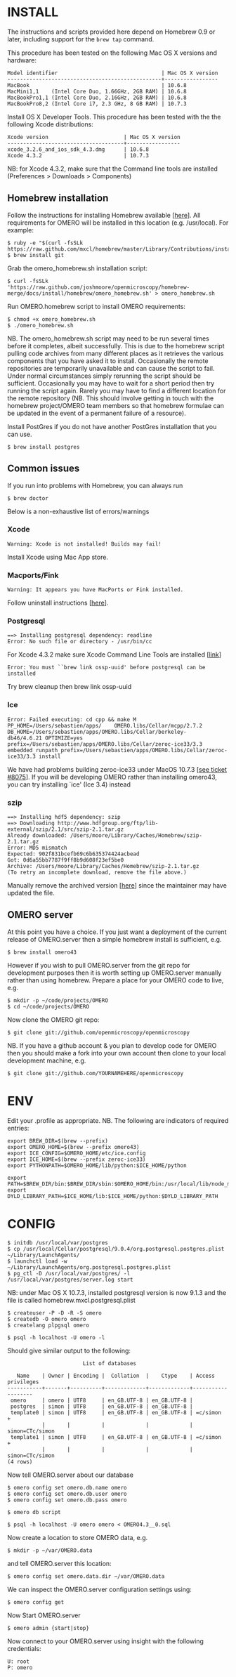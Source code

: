 INSTALL
=======

The instructions and scripts provided here depend on Homebrew 0.9
or later, including support for the `brew tap` command.

This procedure has been tested on the following Mac OS X versions and hardware:


	Model identifier                                 | Mac OS X version
	-------------------------------------------------+-----------------
	MacBook                                          | 10.6.8
	MacMini1,1    (Intel Core Duo, 1.66GHz, 2GB RAM) | 10.6.8
	MacBookPro1,1 (Intel Core Duo, 2.16GHz, 2GB RAM) | 10.6.8
	MacBookPro8,2 (Intel Core i7, 2.3 GHz, 8 GB RAM) | 10.7.3

Install OS X Developer Tools. This procedure has been tested with the the following Xcode distributions:

	Xcode version                        | Mac OS X version
	-------------------------------------+-----------------
	xcode_3.2.6_and_ios_sdk_4.3.dmg      | 10.6.8
	Xcode 4.3.2                          | 10.7.3

NB: for Xcode 4.3.2, make sure that the Command line tools are installed (Preferences > Downloads > Components)

Homebrew installation
---------------------

Follow the instructions for installing Homebrew available [[here](https://github.com/mxcl/homebrew/wiki/installation)].
All requirements for OMERO will be installed in this location (e.g. /usr/local). For example:

    $ ruby -e "$(curl -fsSLk https://raw.github.com/mxcl/homebrew/master/Library/Contributions/install_homebrew.rb)"
    $ brew install git

Grab the omero_homebrew.sh installation script:

    $ curl -fsSLk 'https://raw.github.com/joshmoore/openmicroscopy/homebrew-merge/docs/install/homebrew/omero_homebrew.sh' > omero_homebrew.sh

Run OMERO.homebrew script to install OMERO requirements:

    $ chmod +x omero_homebrew.sh
    $ ./omero_homebrew.sh

NB. The omero_homebrew.sh script may need to be run several times before it completes, albeit successfully. This is due to the homebrew script pulling code archives from many different places as it retrieves the various components that you have asked it to install. Occasionally the remote repositories are temporarily unavailable and can cause the script to fail. Under normal circumstances simply rerunning the script should be sufficient. Occasionally you may have to wait for a short period then try running the script again. Rarely you may have to find a different location for the remote repository (NB. This should involve getting in touch with the homebrew project/OMERO team members so that homebrew formulae can be updated in the event of a permanent failure of a resource).

Install PostGres if you do not have another PostGres installation that you can use.

    $ brew install postgres

Common issues
------------
If you run into problems with Homebrew, you can always run

    $ brew doctor


Below is a non-exhaustive list of errors/warnings

### Xcode
    Warning: Xcode is not installed! Builds may fail!

Install Xcode using Mac App store.

### Macports/Fink

    Warning: It appears you have MacPorts or Fink installed.

Follow uninstall instructions [[here](http://guide.macports.org/chunked/installing.macports.uninstalling.html)].

### Postgresql

    ==> Installing postgresql dependency: readline
    Error: No such file or directory - /usr/bin/cc

For Xcode 4.3.2 make sure Xcode Command Line Tools are installed [[link](https://github.com/mxcl/homebrew/issues/10244#issuecomment-4013781)]

    Error: You must ``brew link ossp-uuid' before postgresql can be installed

Try brew cleanup then brew link ossp-uuid

### Ice

    Error: Failed executing: cd cpp && make M PP_HOME=/Users/sebastien/apps/    OMERO.libs/Cellar/mcpp/2.7.2 DB_HOME=/Users/sebastien/apps/OMERO.libs/Cellar/berkeley-    db46/4.6.21 OPTIMIZE=yes prefix=/Users/sebastien/apps/OMERO.libs/Cellar/zeroc-ice33/3.3 embedded_runpath_prefix=/Users/sebastien/apps/OMERO.libs/Cellar/zeroc-ice33/3.3 install

We have had problems building zeroc-ice33 under MacOS 10.7.3 [[see ticket #8075](http://trac.openmicroscopy.org.uk/ome/ticket/8075)]. If you will be developing OMERO rather than installing omero43, you can try installing `ice' (Ice 3.4) instead

### szip
    ==> Installing hdf5 dependency: szip
    ==> Downloading http://www.hdfgroup.org/ftp/lib-external/szip/2.1/src/szip-2.1.tar.gz
    Already downloaded: /Users/moore/Library/Caches/Homebrew/szip-2.1.tar.gz
    Error: MD5 mismatch
    Expected: 902f831bcefb69c6b635374424acbead
    Got: 0d6a55bb7787f9ff8b9d608f23ef5be0
    Archive: /Users/moore/Library/Caches/Homebrew/szip-2.1.tar.gz
    (To retry an incomplete download, remove the file above.)
Manually remove the archived version [[here](/Users/moore/Library/Caches/Homebrew/szip-2.1.tar.gz)] since the maintainer may have updated the file.


OMERO server
-----------

At this point you have a choice. If you just want a deployment of the current release of OMERO.server then a simple homebrew install is sufficient, e.g.

    $ brew install omero43

However if you wish to pull OMERO.server from the git repo for development purposes then it is worth setting up OMERO.server manually rather than using homebrew. Prepare a place for your OMERO code to live, e.g.

    $ mkdir -p ~/code/projects/OMERO
    $ cd ~/code/projects/OMERO

Now clone the OMERO git repo:

    $ git clone git://github.com/openmicroscopy/openmicroscopy

NB. If you have a github account & you plan to develop code for OMERO then you should make a fork into your own account then clone to your local development machine, e.g.

    $ git clone git://github.com/YOURNAMEHERE/openmicroscopy


ENV
===

Edit your .profile as appropriate. NB. The following are indicators of required entries:

    export BREW_DIR=$(brew --prefix)
    export OMERO_HOME=$(brew --prefix omero43)
    export ICE_CONFIG=$OMERO_HOME/etc/ice.config
    export ICE_HOME=$(brew --prefix zeroc-ice33)
    export PYTHONPATH=$OMERO_HOME/lib/python:$ICE_HOME/python

    export PATH=$BREW_DIR/bin:$BREW_DIR/sbin:$OMERO_HOME/bin:/usr/local/lib/node_modules:$ICE_HOME/bin:$PATH
    export DYLD_LIBRARY_PATH=$ICE_HOME/lib:$ICE_HOME/python:$DYLD_LIBRARY_PATH

CONFIG
======

    $ initdb /usr/local/var/postgres
    $ cp /usr/local/Cellar/postgresql/9.0.4/org.postgresql.postgres.plist ~/Library/LaunchAgents/
    $ launchctl load -w ~/Library/LaunchAgents/org.postgresql.postgres.plist
    $ pg_ctl -D /usr/local/var/postgres/ -l /usr/local/var/postgres/server.log start

NB: under Mac OS X 10.7.3, installed postgresql version is now 9.1.3 and the file is called homebrew.mxcl.postgresql.plist

    $ createuser -P -D -R -S omero
    $ createdb -O omero omero
    $ createlang plpgsql omero

    $ psql -h localhost -U omero -l

Should give similar output to the following:
                                
                            List of databases
       
       Name    | Owner | Encoding |  Collation  |    Ctype    | Access privileges
    -----------+-------+----------+-------------+-------------+-------------------
     omero     | omero | UTF8     | en_GB.UTF-8 | en_GB.UTF-8 |
     postgres  | simon | UTF8     | en_GB.UTF-8 | en_GB.UTF-8 |
     template0 | simon | UTF8     | en_GB.UTF-8 | en_GB.UTF-8 | =c/simon         +
               |       |          |             |             | simon=CTc/simon
     template1 | simon | UTF8     | en_GB.UTF-8 | en_GB.UTF-8 | =c/simon         +
               |       |          |             |             | simon=CTc/simon
    (4 rows)


Now tell OMERO.server about our database

    $ omero config set omero.db.name omero
    $ omero config set omero.db.user omero
    $ omero config set omero.db.pass omero

    $ omero db script

    $ psql -h localhost -U omero omero < OMERO4.3__0.sql

Now create a location to store OMERO data, e.g.

    $ mkdir -p ~/var/OMERO.data

and tell OMERO.server this location:

    $ omero config set omero.data.dir ~/var/OMERO.data

We can inspect the OMERO.server configuration settings using:

    $ omero config get

Now Start OMERO.server

    $ omero admin {start|stop}

Now connect to your OMERO.server using insight with the following credentials:
    
    U: root
    P: omero

